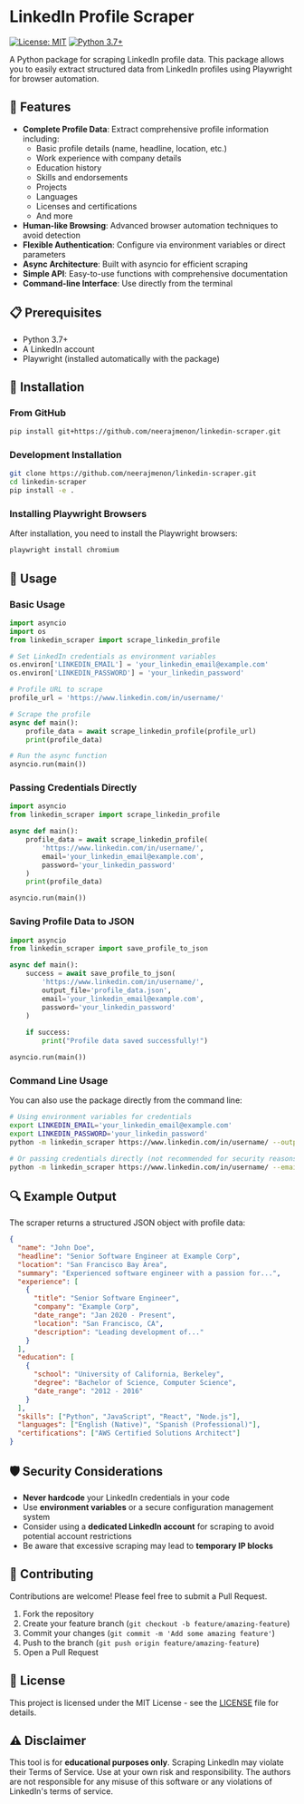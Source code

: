 # LinkedIn Profile Scraper

[![License: MIT](https://img.shields.io/badge/License-MIT-yellow.svg)](https://opensource.org/licenses/MIT)
[![Python 3.7+](https://img.shields.io/badge/python-3.7+-blue.svg)](https://www.python.org/downloads/)

A Python package for scraping LinkedIn profile data. This package allows you to easily extract structured data from LinkedIn profiles using Playwright for browser automation.

## 🚀 Features

- **Complete Profile Data**: Extract comprehensive profile information including:
  - Basic profile details (name, headline, location, etc.)
  - Work experience with company details
  - Education history
  - Skills and endorsements
  - Projects
  - Languages
  - Licenses and certifications
  - And more
- **Human-like Browsing**: Advanced browser automation techniques to avoid detection
- **Flexible Authentication**: Configure via environment variables or direct parameters
- **Async Architecture**: Built with asyncio for efficient scraping
- **Simple API**: Easy-to-use functions with comprehensive documentation
- **Command-line Interface**: Use directly from the terminal

## 📋 Prerequisites

- Python 3.7+
- A LinkedIn account
- Playwright (installed automatically with the package)

## 🔧 Installation

### From GitHub

```bash
pip install git+https://github.com/neerajmenon/linkedin-scraper.git
```

### Development Installation

```bash
git clone https://github.com/neerajmenon/linkedin-scraper.git
cd linkedin-scraper
pip install -e .
```

### Installing Playwright Browsers

After installation, you need to install the Playwright browsers:

```bash
playwright install chromium
```

## 📖 Usage

### Basic Usage

```python
import asyncio
import os
from linkedin_scraper import scrape_linkedin_profile

# Set LinkedIn credentials as environment variables
os.environ['LINKEDIN_EMAIL'] = 'your_linkedin_email@example.com'
os.environ['LINKEDIN_PASSWORD'] = 'your_linkedin_password'

# Profile URL to scrape
profile_url = 'https://www.linkedin.com/in/username/'

# Scrape the profile
async def main():
    profile_data = await scrape_linkedin_profile(profile_url)
    print(profile_data)

# Run the async function
asyncio.run(main())
```

### Passing Credentials Directly

```python
import asyncio
from linkedin_scraper import scrape_linkedin_profile

async def main():
    profile_data = await scrape_linkedin_profile(
        'https://www.linkedin.com/in/username/',
        email='your_linkedin_email@example.com',
        password='your_linkedin_password'
    )
    print(profile_data)

asyncio.run(main())
```

### Saving Profile Data to JSON

```python
import asyncio
from linkedin_scraper import save_profile_to_json

async def main():
    success = await save_profile_to_json(
        'https://www.linkedin.com/in/username/',
        output_file='profile_data.json',
        email='your_linkedin_email@example.com',
        password='your_linkedin_password'
    )
    
    if success:
        print("Profile data saved successfully!")

asyncio.run(main())
```

### Command Line Usage

You can also use the package directly from the command line:

```bash
# Using environment variables for credentials
export LINKEDIN_EMAIL='your_linkedin_email@example.com'
export LINKEDIN_PASSWORD='your_linkedin_password'
python -m linkedin_scraper https://www.linkedin.com/in/username/ --output profile_data.json

# Or passing credentials directly (not recommended for security reasons)
python -m linkedin_scraper https://www.linkedin.com/in/username/ --email your_email@example.com --password your_password --output profile_data.json
```

## 🔍 Example Output

The scraper returns a structured JSON object with profile data:

```json
{
  "name": "John Doe",
  "headline": "Senior Software Engineer at Example Corp",
  "location": "San Francisco Bay Area",
  "summary": "Experienced software engineer with a passion for...",
  "experience": [
    {
      "title": "Senior Software Engineer",
      "company": "Example Corp",
      "date_range": "Jan 2020 - Present",
      "location": "San Francisco, CA",
      "description": "Leading development of..."
    }
  ],
  "education": [
    {
      "school": "University of California, Berkeley",
      "degree": "Bachelor of Science, Computer Science",
      "date_range": "2012 - 2016"
    }
  ],
  "skills": ["Python", "JavaScript", "React", "Node.js"],
  "languages": ["English (Native)", "Spanish (Professional)"],
  "certifications": ["AWS Certified Solutions Architect"]
}
```

## 🛡️ Security Considerations

- **Never hardcode** your LinkedIn credentials in your code
- Use **environment variables** or a secure configuration management system
- Consider using a **dedicated LinkedIn account** for scraping to avoid potential account restrictions
- Be aware that excessive scraping may lead to **temporary IP blocks**

## 🤝 Contributing

Contributions are welcome! Please feel free to submit a Pull Request.

1. Fork the repository
2. Create your feature branch (`git checkout -b feature/amazing-feature`)
3. Commit your changes (`git commit -m 'Add some amazing feature'`)
4. Push to the branch (`git push origin feature/amazing-feature`)
5. Open a Pull Request

## 📄 License

This project is licensed under the MIT License - see the [LICENSE](LICENSE) file for details.

## ⚠️ Disclaimer

This tool is for **educational purposes only**. Scraping LinkedIn may violate their Terms of Service. Use at your own risk and responsibility. The authors are not responsible for any misuse of this software or any violations of LinkedIn's terms of service.
